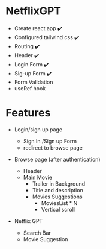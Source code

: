 #  NetflixGPT
- Create react app ✔️
- Configured tailwind css ✔️
- Routing ✔️
- Header ✔️
- Login Form ✔️
- Sig-up Form ✔️
- Form Validation  
- useRef hook



# Features
- Login/sign up page 
  - Sign In /Sign up Form
  - redirect to browse page  
- Browse page (after authentication)
  - Header
  - Main Movie
    - Trailer in Background
    - Title and description
    - Movies Suggestions
      -  MoviesList * N
      -  Vertical scroll    

- Netflix GPT
  - Search Bar
  - Movie Suggestion


